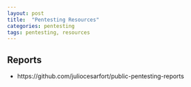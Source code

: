 ```yaml
---
layout: post
title:  "Pentesting Resources"
categories: pentesting
tags: pentesting, resources
---
```


<H2>Reports</H2>
<ul>
<li>https://github.com/juliocesarfort/public-pentesting-reports</li>
</ul>